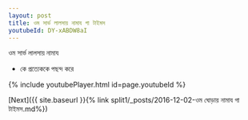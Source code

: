 ```yaml
---
layout: post
title: ওম সার্ভ লালসায় নামায গা টাইমস
youtubeId: DY-xABDW8aI
---
```

 
 
 ওম সার্ভ লালসায় নামায  
 
 -  কে প্রত্যেককে পছন্দ করে 
 
  
 
  
 
 
 
 
 
 


{% include youtubePlayer.html id=page.youtubeId %}
 
[Next]({{ site.baseurl }}{% link  split1/_posts/2016-12-02-ওম ঘোড়ায় নামায গা টাইমস.md%})
 
